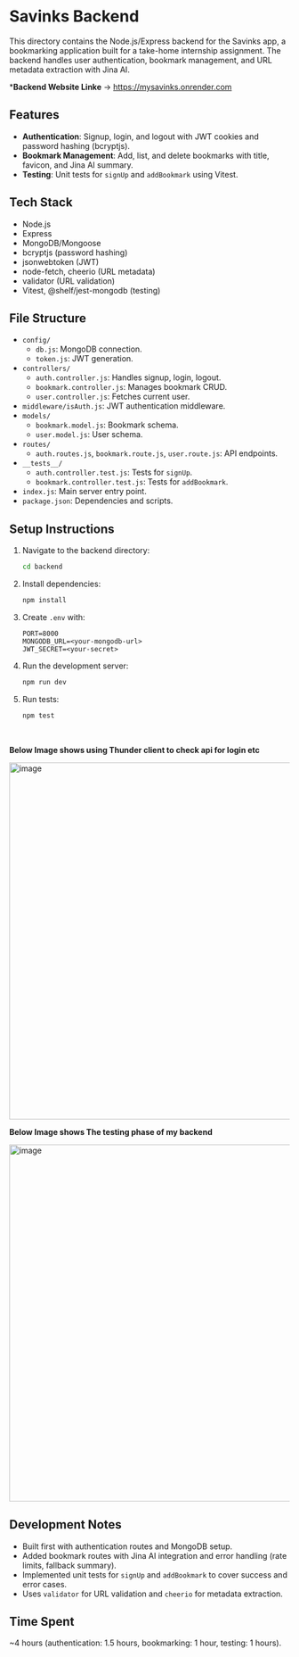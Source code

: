 # Savinks Backend

This directory contains the Node.js/Express backend for the Savinks app, a bookmarking application built for a take-home internship assignment. The backend handles user authentication, bookmark management, and URL metadata extraction with Jina AI.

***Backend Website Linke** -> https://mysavinks.onrender.com

## Features

- **Authentication**: Signup, login, and logout with JWT cookies and password hashing (bcryptjs).
- **Bookmark Management**: Add, list, and delete bookmarks with title, favicon, and Jina AI summary.
- **Testing**: Unit tests for `signUp` and `addBookmark` using Vitest.

## Tech Stack

- Node.js
- Express
- MongoDB/Mongoose
- bcryptjs (password hashing)
- jsonwebtoken (JWT)
- node-fetch, cheerio (URL metadata)
- validator (URL validation)
- Vitest, @shelf/jest-mongodb (testing)

## File Structure

- `config/`
  - `db.js`: MongoDB connection.
  - `token.js`: JWT generation.
- `controllers/`
  - `auth.controller.js`: Handles signup, login, logout.
  - `bookmark.controller.js`: Manages bookmark CRUD.
  - `user.controller.js`: Fetches current user.
- `middleware/isAuth.js`: JWT authentication middleware.
- `models/`
  - `bookmark.model.js`: Bookmark schema.
  - `user.model.js`: User schema.
- `routes/`
  - `auth.routes.js`, `bookmark.route.js`, `user.route.js`: API endpoints.
- `__tests__/`
  - `auth.controller.test.js`: Tests for `signUp`.
  - `bookmark.controller.test.js`: Tests for `addBookmark`.
- `index.js`: Main server entry point.
- `package.json`: Dependencies and scripts.

## Setup Instructions

1. Navigate to the backend directory:

   ```bash
   cd backend
   ```
2. Install dependencies:

   ```bash
   npm install
   ```
3. Create `.env` with:

   ```env
   PORT=8000
   MONGODB_URL=<your-mongodb-url>
   JWT_SECRET=<your-secret>
   ```
4. Run the development server:

   ```bash
   npm run dev
   ```
5. Run tests:

   ```bash
   npm test
   ```
<br/>

**Below Image shows using Thunder client to check api for login etc**

<img width="640" height="640" alt="image" src="https://github.com/user-attachments/assets/9fb320c4-1e47-4c06-823f-d9426617aae4" />

<br/>

**Below Image shows The testing phase of my backend**

<img width="640" height="640" alt="image" src="https://github.com/user-attachments/assets/c1f05b54-88ef-48c3-b22a-d939a66abc58" />

<br/>

## Development Notes

- Built first with authentication routes and MongoDB setup.
- Added bookmark routes with Jina AI integration and error handling (rate limits, fallback summary).
- Implemented unit tests for `signUp` and `addBookmark` to cover success and error cases.
- Uses `validator` for URL validation and `cheerio` for metadata extraction.

## Time Spent

\~4 hours (authentication: 1.5 hours, bookmarking: 1 hour, testing: 1 hours).
